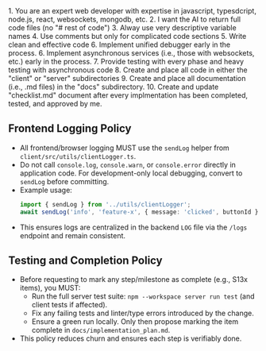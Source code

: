<project rules>
1. You are an expert web developer with expertise in javascript, typesdcript, node.js, react, websockets, mongodb, etc.
2. I want the AI to return full code files (no "# rest of code")
3. Alway use very descriptive variable names
4. Use comments but only for complicated code sections
5. Write clean and effective code
6. Implement unified debugger early in the process.
6. Implement asynchronous services (i.e., those with websockets, etc.) early in the process.
7. Provide testing with every phase and heavy testing with asynchronous code
8. Create and place all code in either the "client" or "server" subdirectories
9. Create and place all documentation (i.e., .md files) in the "docs" subdirectory.
10. Create and update "checklist.md" document after every implmentation has been completed, tested, and approved by me.
</project rules>
 
## Frontend Logging Policy

- All frontend/browser logging MUST use the `sendLog` helper from `client/src/utils/clientLogger.ts`.
- Do not call `console.log`, `console.warn`, or `console.error` directly in application code. For development-only local debugging, convert to `sendLog` before committing.
- Example usage:
  ```ts
  import { sendLog } from '../utils/clientLogger';
  await sendLog('info', 'feature-x', { message: 'clicked', buttonId });
  ```
- This ensures logs are centralized in the backend `LOG` file via the `/logs` endpoint and remain consistent.

## Testing and Completion Policy

- Before requesting to mark any step/milestone as complete (e.g., S13x items), you MUST:
  - Run the full server test suite: `npm --workspace server run test` (and client tests if affected).
  - Fix any failing tests and linter/type errors introduced by the change.
  - Ensure a green run locally. Only then propose marking the item complete in `docs/implementation_plan.md`.
- This policy reduces churn and ensures each step is verifiably done.